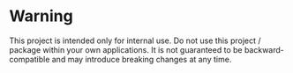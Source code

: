 # Warning

This project is intended only for internal use. Do not use this project / package within your own applications. It is not guaranteed to be backward-compatible and may introduce breaking changes at any time.